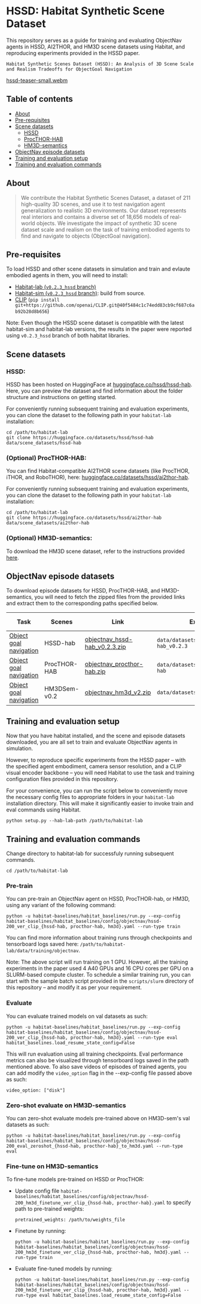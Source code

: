 HSSD: Habitat Synthetic Scene Dataset
==================================

This repository serves as a guide for training and evaluating ObjectNav agents in HSSD, AI2THOR, and HM3D scene datasets using Habitat, and reproducing experiments provided in the HSSD paper.

`Habitat Synthetic Scenes Dataset (HSSD): An Analysis of 3D Scene Scale and Realism Tradeoffs for ObjectGoal Navigation`

[hssd-teaser-small.webm](https://github.com/3dlg-hcvc/hssd/assets/24846546/1e773001-9f0c-4b8d-a508-ec68d2ff477b)

## Table of contents

- [About](#about)
- [Pre-requisites](#pre-requisites)
- [Scene datasets](#scene-datasets)
    - [HSSD](#hssd)
    - [ProcTHOR-HAB](#optional-procthor-hab)
    - [HM3D-semantics](#optional-hm3d-semantics)
- [ObjectNav episode datasets](#objectnav-episode-datasets)
- [Training and evaluation setup](#training-and-evaluation-setup)
- [Training and evaluation commands](#training-and-evaluation-commands)



## About

> We contribute the Habitat Synthetic Scenes Dataset, a dataset of 211 high-quality 3D scenes, and use it to test navigation agent generalization to realistic 3D environments. Our dataset represents real interiors and contains a diverse set of 18,656 models of real-world objects. We investigate the impact of synthetic 3D scene dataset scale and realism on the task of training embodied agents to find and navigate to objects (ObjectGoal navigation).


## Pre-requisites

To load HSSD and other scene datasets in simulation and train and evlaute embodied agents in them, you will need to install:

- [Habitat-lab (`v0.2.3_hssd` branch)](https://github.com/facebookresearch/habitat-lab/tree/v0.2.3_hssd)
- [Habitat-sim (`v0.2.3_hssd` branch)](https://github.com/facebookresearch/habitat-sim/tree/v0.2.3_hssd): build from source.
- [CLIP](https://github.com/openai/CLIP) (`pip install git+https://github.com/openai/CLIP.git@40f5484c1c74edd83cb9cf687c6ab92b28d8b656`)

Note: Even though the HSSD scene dataset is compatible with the latest habitat-sim and habitat-lab versions, the results in the paper were reported using `v0.2.3_hssd` branch of both habitat libraries.

## Scene datasets

### HSSD:

HSSD has been hosted on HuggingFace at [huggingface.co/hssd/hssd-hab](https://huggingface.co/hssd/hssd-hab). Here, you can preview the dataset and find information about the folder structure and instructions on getting started.

For conveniently running subsequent training and evaluation experiments, you can clone the dataset to the following path in your `habitat-lab` installation:

```
cd /path/to/habitat-lab
git clone https://huggingface.co/datasets/hssd/hssd-hab data/scene_datasets/hssd-hab
```

### (Optional) ProcTHOR-HAB: 

You can find Habitat-compatible AI2THOR scene datasets (like ProcTHOR, iTHOR, and RoboTHOR), here: [huggingface.co/datasets/hssd/ai2thor-hab](https://huggingface.co/datasets/hssd/ai2thor-hab).

For conveniently running subsequent training and evaluation experiments, you can clone the dataset to the following path in your `habitat-lab` installation:

```
cd /path/to/habitat-lab
git clone https://huggingface.co/datasets/hssd/ai2thor-hab data/scene_datasets/ai2thor-hab
```

### (Optional) HM3D-semantics: 

To download the HM3D scene dataset, refer to the instructions provided [here](https://github.com/facebookresearch/habitat-sim/blob/main/DATASETS.md#habitat-matterport-3d-research-dataset-hm3d).

## ObjectNav episode datasets

To download episode datasets for HSSD, ProcTHOR-HAB, and HM3D-semantics, you will need to fetch the zipped files from the provided links and extract them to the corresponding paths specified below.

| Task | Scenes | Link | Extract path | Config to use                                                                                                          | Archive size |
| --- | --- | --- | --- |------------------------------------------------------------------------------------------------------------------------| --- |
| [Object goal navigation](https://arxiv.org/abs/2006.13171) | HSSD-hab | [objectnav_hssd-hab_v0.2.3.zip](https://www.dropbox.com/s/26ribfiup5249b8/objectnav_hssd_v0.2.3.zip) | `data/datasets/objectnav/hssd-hab_v0.2.3` | [`datasets/objectnav/hssd-hab.yaml`](habitat-lab/habitat/config/habitat/dataset/objectnav/hssd-hab.yaml)                                    | 206 MB |
| [Object goal navigation](https://arxiv.org/abs/2006.13171) | ProcTHOR-HAB | [objectnav_procthor-hab.zip](https://www.dropbox.com/s/mdfpevn1srr37cr/objectnav_procthor-hab.zip) | `data/datasets/objectnav/procthor-hab` | [`datasets/objectnav/procthor-hab.yaml`](habitat-lab/habitat/config/habitat/dataset/objectnav/procthor-hab.yaml)                                    | 755 MB |
| [Object goal navigation](https://arxiv.org/abs/2006.13171) | HM3DSem-v0.2 | [objectnav_hm3d_v2.zip](https://dl.fbaipublicfiles.com/habitat/data/datasets/objectnav/hm3d/v2/objectnav_hm3d_v2.zip) | `data/datasets/objectnav/hm3d/v2/` | [`datasets/objectnav/hm3d_v2.yaml`](habitat-lab/habitat/config/habitat/dataset/objectnav/hm3d_v2.yaml)                                    | 245 MB |


## Training and evaluation setup

Now that you have habitat installed, and the scene and episode datasets downloaded, you are all set to train and evaluate ObjectNav agents in simulation. 

However, to reproduce specific experiments from the HSSD paper – with the specified agent embodiment, camera sensor resolution, and a CLIP visual encoder backbone – you will need Habitat to use the task and training configuration files provided in this repository. 

For your convenience, you can run the script below to conveniently move the necessary config files to appropriate folders in your `habitat-lab` installation directory. This will make it significantly easier to invoke train and eval commands using Habitat.

```
python setup.py --hab-lab-path /path/to/habitat-lab
```

## Training and evaluation commands

Change directory to habitat-lab for successfuly running subsequent commands.

```
cd /path/to/habitat-lab
```

### Pre-train

You can pre-train an ObjectNav agent on HSSD, ProcTHOR-hab, or HM3D, using any variant of the following command:

```
python -u habitat-baselines/habitat_baselines/run.py --exp-config habitat-baselines/habitat_baselines/config/objectnav/hssd-200_ver_clip_{hssd-hab, procthor-hab, hm3d}.yaml --run-type train
```

You can find more information about training runs through checkpoints and tensorboard logs saved here: `/path/to/habitat-lab/data/training/objectnav`.

Note: The above script will run training on 1 GPU. However, all the training experiments in the paper used 4 A40 GPUs and 16 CPU cores per GPU on a SLURM-based compute cluster. To schedule a similar training run, you can start with the sample batch script provided in the `scripts/slurm` directory of this repository – and modify it as per your requirement.

### Evaluate

You can evaluate trained models on val datasets as such:

```
python -u habitat-baselines/habitat_baselines/run.py --exp-config habitat-baselines/habitat_baselines/config/objectnav/hssd-200_ver_clip_{hssd-hab, procthor-hab, hm3d}.yaml --run-type eval habitat_baselines.load_resume_state_config=False
```

This will run evaluation using all training checkpoints. Eval performance metrics can also be visualized through tensorboard logs saved in the path mentioned above. To also save videos of episodes of trained agents, you can add modify the `video_option` flag in the --exp-config file passed above as such:

```
video_option: ["disk"]
```

### Zero-shot evaluate on HM3D-semantics

You can zero-shot evaluate models pre-trained above on HM3D-sem's val datasets as such:

```
python -u habitat-baselines/habitat_baselines/run.py --exp-config habitat-baselines/habitat_baselines/config/objectnav/hssd-200_eval_zeroshot_{hssd-hab, procthor-hab}_to_hm3d.yaml --run-type eval
```

### Fine-tune on HM3D-semantics

To fine-tune models pre-trained on HSSD or ProcTHOR:

- Update config file `habitat-baselines/habitat_baselines/config/objectnav/hssd-200_hm3d_finetune_ver_clip_{hssd-hab, procthor-hab}.yaml` to specify path to pre-trained weights:

    ```
    pretrained_weights: /path/to/weights_file
    ```

- Finetune by running:

    ```
    python -u habitat-baselines/habitat_baselines/run.py --exp-config habitat-baselines/habitat_baselines/config/objectnav/hssd-200_hm3d_finetune_ver_clip_{hssd-hab, procthor-hab, hm3d}.yaml --run-type train
    ```

- Evaluate fine-tuned models by running:

    ```
    python -u habitat-baselines/habitat_baselines/run.py --exp-config habitat-baselines/habitat_baselines/config/objectnav/hssd-200_hm3d_finetune_ver_clip_{hssd-hab, procthor-hab, hm3d}.yaml --run-type eval habitat_baselines.load_resume_state_config=False
    ```
